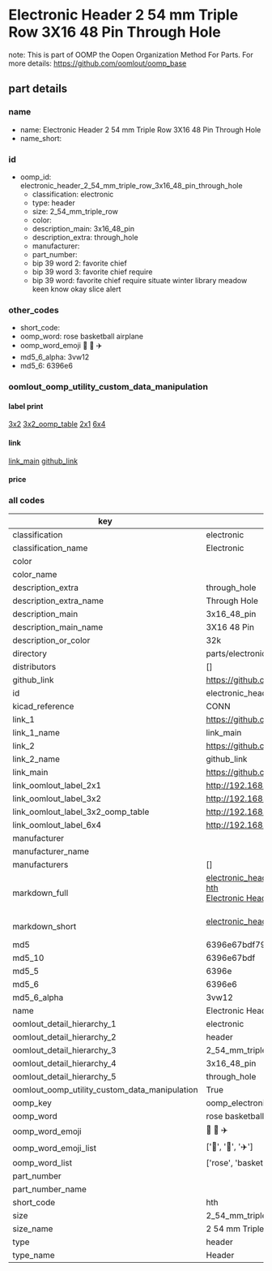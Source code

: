 # Electronic Header 2 54 mm Triple Row 3X16 48 Pin Through Hole  

note: This is part of OOMP the Oopen Organization Method For Parts. For more details: https://github.com/oomlout/oomp_base

##  part details





### name
* name: Electronic Header 2 54 mm Triple Row 3X16 48 Pin Through Hole
* name_short: 
### id
* oomp_id: electronic_header_2_54_mm_triple_row_3x16_48_pin_through_hole
  * classification: electronic
  * type: header
  * size: 2_54_mm_triple_row
  * color: 
  * description_main: 3x16_48_pin
  * description_extra: through_hole
  * manufacturer: 
  * part_number: 
  * bip 39 word 2: favorite chief
  * bip 39 word 3: favorite chief require
  * bip 39 word: favorite chief require situate winter library meadow keen know okay slice alert

### other_codes
* short_code: 
* oomp_word: rose basketball airplane
* oomp_word_emoji :rose: :basketball: :airplane:
* md5_6_alpha: 3vw12
* md5_6: 6396e6






### oomlout_oomp_utility_custom_data_manipulation
#### label print
[3x2](http://192.168.1.245:1112/?label=oomp%203vw12)
[3x2_oomp_table](http://192.168.1.107:1112/?label=oomp%203vw12)
[2x1](http://192.168.1.242:1112/?label=oomp%203vw12)
[6x4](http://192.168.1.55:1112/?label=oomp%203vw12)    

#### link

[link_main](https://github.com/oomlout/oomlout_oomp_current_version_messy/tree/main/parts/electronic_header_2_54_mm_triple_row_3x16_48_pin_through_hole) [github_link](https://github.com/oomlout/oomlout_oomp_part_src/tree/main/parts/electronic_header_2_54_mm_triple_row_3x16_48_pin_through_hole)                             

#### price







### all codes 
| key | value |  
| --- | --- |  
| classification | electronic |  
| classification_name | Electronic |  
| color |  |  
| color_name |  |  
| description_extra | through_hole |  
| description_extra_name | Through Hole |  
| description_main | 3x16_48_pin |  
| description_main_name | 3X16 48 Pin |  
| description_or_color | 32k |  
| directory | parts/electronic_header_2_54_mm_triple_row_3x16_48_pin_through_hole |  
| distributors | [] |  
| github_link | https://github.com/oomlout/oomlout_oomp_part_src/tree/main/parts/electronic_header_2_54_mm_triple_row_3x16_48_pin_through_hole |  
| id | electronic_header_2_54_mm_triple_row_3x16_48_pin_through_hole |  
| kicad_reference | CONN |  
| link_1 | https://github.com/oomlout/oomlout_oomp_current_version_messy/tree/main/parts/electronic_header_2_54_mm_triple_row_3x16_48_pin_through_hole |  
| link_1_name | link_main |  
| link_2 | https://github.com/oomlout/oomlout_oomp_part_src/tree/main/parts/electronic_header_2_54_mm_triple_row_3x16_48_pin_through_hole |  
| link_2_name | github_link |  
| link_main | https://github.com/oomlout/oomlout_oomp_current_version_messy/tree/main/parts/electronic_header_2_54_mm_triple_row_3x16_48_pin_through_hole |  
| link_oomlout_label_2x1 | http://192.168.1.242:1112/?label=oomp%203vw12 |  
| link_oomlout_label_3x2 | http://192.168.1.245:1112/?label=oomp%203vw12 |  
| link_oomlout_label_3x2_oomp_table | http://192.168.1.107:1112/?label=oomp%203vw12 |  
| link_oomlout_label_6x4 | http://192.168.1.55:1112/?label=oomp%203vw12 |  
| manufacturer |  |  
| manufacturer_name |  |  
| manufacturers | [] |  
| markdown_full | [electronic_header_2_54_mm_triple_row_3x16_48_pin_through_hole](https://github.com/oomlout/oomlout_oomp_current_version_messy/tree/main/parts/electronic_header_2_54_mm_triple_row_3x16_48_pin_through_hole)<br>[hth](https://github.com/oomlout/oomlout_oomp_current_version_messy/tree/main/parts/electronic_header_2_54_mm_triple_row_3x16_48_pin_through_hole)<br>[Electronic Header 2 54 Mm Triple Row 3X16 48 Pin Through Hole](https://github.com/oomlout/oomlout_oomp_current_version_messy/tree/main/parts/electronic_header_2_54_mm_triple_row_3x16_48_pin_through_hole)<br><br> |  
| markdown_short | [electronic_header_2_54_mm_triple_row_3x16_48_pin_through_hole](https://github.com/oomlout/oomlout_oomp_current_version_messy/tree/main/parts/electronic_header_2_54_mm_triple_row_3x16_48_pin_through_hole)<br><br> |  
| md5 | 6396e67bdf79b136047e0c9b6e09f2a0 |  
| md5_10 | 6396e67bdf |  
| md5_5 | 6396e |  
| md5_6 | 6396e6 |  
| md5_6_alpha | 3vw12 |  
| name | Electronic Header 2 54 mm Triple Row 3X16 48 Pin Through Hole |  
| oomlout_detail_hierarchy_1 | electronic |  
| oomlout_detail_hierarchy_2 | header |  
| oomlout_detail_hierarchy_3 | 2_54_mm_triple_row |  
| oomlout_detail_hierarchy_4 | 3x16_48_pin |  
| oomlout_detail_hierarchy_5 | through_hole |  
| oomlout_oomp_utility_custom_data_manipulation | True |  
| oomp_key | oomp_electronic_header_2_54_mm_triple_row_3x16_48_pin_through_hole |  
| oomp_word | rose basketball airplane |  
| oomp_word_emoji | :rose: :basketball: :airplane: |  
| oomp_word_emoji_list | [':rose:', ':basketball:', ':airplane:'] |  
| oomp_word_list | ['rose', 'basketball', 'airplane'] |  
| part_number |  |  
| part_number_name |  |  
| short_code | hth |  
| size | 2_54_mm_triple_row |  
| size_name | 2 54 mm Triple Row |  
| type | header |  
| type_name | Header |  
